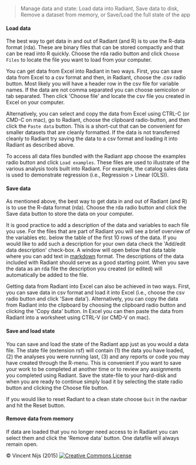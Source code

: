 > Manage data and state: Load data into Radiant, Save data to disk, Remove a dataset from memory, or Save/Load the full state of the app

#### Load data

The best way to get data in and out of Radiant (and R) is to use the R-data format (rda). These are binary files that can be stored compactly and that can be read into R quickly. Choose the rda radio button and click `Choose Files` to locate the file you want to load from your computer.

You can get data from Excel into Radiant in two ways. First, you can save data from Excel to a csv format and then, in Radiant, choose the .csv radio button. Most likely you will have a header row in the csv file for variable names. If the data are not comma separated you can choose semicolon or tab separated. Then click 'Choose file' and locate the csv file you created in Excel on your computer.

Alternatively, you can select and copy the data from Excel using CTRL-C (or CMD-C on mac), go to Radiant, choose the clipboard radio-button, and then click the `Paste data` button. This is a short-cut that can be convenient for smaller datasets that are cleanly formatted. If the data is not transferred cleanly to Radiant try saving the data to a csv format and loading it into Radiant as described above.

To access all data files bundled with the Radiant app choose the examples radio button and click `Load examples`. These files are used to illustrate of the various analysis tools built into Radiant. For example, the catalog sales data is used to demonstrate regression (i.e., Regression > Linear (OLS)).

#### Save data

As mentioned above, the best way to get data in and out of Radiant (and R) is to use the R-data format (rda). Choose the rda radio button and click the Save data button to store the data on your computer.

It is good practice to add a description of the data and variables to each file you use. For the files that are part of Radiant you will see a brief overview of the variables etc. below the table of the first 10 rows of the data. If you would like to add such a description for your own data check the 'Add/edit data description' check-box. A window will open below that data table where you can add text in
<a href="http://rmarkdown.rstudio.com/authoring_pandoc_markdown.html" target="_blank">markdown</a> format. The descriptions of the data included with Radiant should serve as a good starting point. When you save the data as an rda file the description you created (or edited) will automatically be added to the file.

Getting data from Radiant into Excel can also be achieved in two ways. First, you can save data in csv format and load it into Excel (i.e., choose the csv radio button and click 'Save data'). Alternatively, you can copy the data from Radiant into the clipboard by choosing the clipboard radio button and clicking the 'Copy data' button. In Excel you can then paste the data from Radiant into a worksheet using CTRL-V (or CMD-V on mac).

#### Save and load state

You can save and load the state of the Radiant app just as you would a data file. The state file (extension rsf) will contain (1) the data you have loaded, (2) the analyses you were running last, (3) and any reports or code you may have created through the R-menu. This is convenient if you want to save your work to be completed at another time or to review any assignments you completed using Radiant. Save the state-file to your hard-disk and when you are ready to continue simply load it by selecting the state radio button and clicking the Choose file button.

If you would like to reset Radiant to a clean state choose `Quit` in the navbar and hit the Reset button.

#### Remove data from memory

If data are loaded that you no longer need access to in Radiant you can select them and click the 'Remove data' button. One datafile will always remain open.

&copy; Vincent Nijs (2015) <a rel="license" href="http://creativecommons.org/licenses/by-nc-sa/4.0/" target="_blank"><img alt="Creative Commons License" style="border-width:0" src="imgs/80x15.png" /></a>
